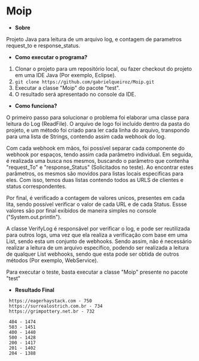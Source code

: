 # Moip

* **Sobre**

Projeto Java para leitura de um arquivo log, e contagem de parametros request_to e response_status.

* **Como executar o programa?**

1. Clonar o projeto para um repositório local, ou fazer checkout do projeto em uma IDE Java (Por exemplo, Eclipse). 
  1. ```git clone https://github.com/gabrielqueiroz/Moip.git```
2. Executar a classe "Moip" do pacote "test".
3. O resultado será apresentado no console da IDE.

* **Como funciona?**

O primeiro passo para solucionar o problema foi elaborar uma classe para leitura do Log (ReadFile). O arquivo de logo foi incluído dentro da pasta do projeto, e um método foi criado para ler cada linha do arquivo, transpondo para uma lista de Strings, contendo assim cada webhook do log.

Com cada webhook em mãos, foi possível separar cada componente do webhook por espaços, tendo assim cada parâmetro individual. Em seguida, é realizada uma busca nos mesmos, buscando o parâmetro que contenha "request_To" e "response_Status" (Solicitados no teste). Ao encontrar estes parâmetros, os mesmos são movidos para listas locais especificas para eles. Com isso, temos duas listas contendo todos as URLS de clientes e status correspondentes.

Por final, é verificado a contagem de valores unicos, presentes em cada lita, sendo possível verificar o valor de cada URL e de cada Status. Essse valores são por final exibidos de maneira simples no console ("System.out.println").

A classe VerifyLog é responsável por verificar o log, e pode ser reutilizada para outros logs, uma vez que ela realiza a verificação com base em uma List<String>, sendo esta um conjunto de webhooks. Sendo assim, não é necessário realizar a leitura de um arquivo específico, podendo ser realizada a leitura de qualquer List<String> webhooks, sendo que esta pode ser obtida de outros métodos (Por exemplo, WebService).

Para executar o teste, basta executar a classe "Moip" presente no pacote "test"

* **Resultado Final**

```
 https://eagerhaystack.com - 750 
 https://surrealostrich.com.br - 734 
 https://grimpottery.net.br - 732

 404 - 1474 
 503 - 1451 
 400 - 1440 
 500 - 1428 
 200 - 1417 
 201 - 1402 
 204 - 1388
 ```
